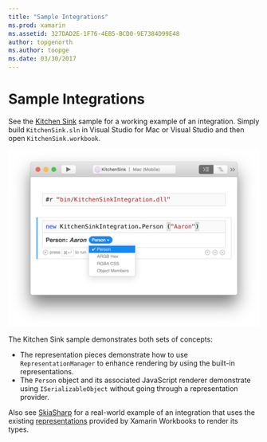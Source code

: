 ```yaml
---
title: "Sample Integrations"
ms.prod: xamarin
ms.assetid: 327DAD2E-1F76-4EB5-BCD0-9E7384D99E48
author: topgenorth
ms.author: toopge
ms.date: 03/30/2017
---
```

# Sample Integrations

See the [Kitchen Sink][KitchenSink] sample for a working example of an
integration. Simply build `KitchenSink.sln` in Visual Studio for Mac or
Visual Studio and then open `KitchenSink.workbook`.

[![Kitchen Sink Integration Screenshot](samples-images/kitchensinkintegrationscreenshot.png)](samples-images/kitchensinkintegrationscreenshot.png#lightbox)

The Kitchen Sink sample demonstrates both sets of concepts:

* The representation pieces demonstrate how to use `RepresentationManager` to
  enhance rendering by using the built-in representations.
* The `Person` object and its associated JavaScript renderer demonstrate using
  `ISerializableObject` without going through a representation provider.

Also see [SkiaSharp][skiasharp] for a real-world example of an integration
that uses the existing [representations](~/tools/workbooks/sdk/representations.md) provided by Xamarin Workbooks to render
its types.

[KitchenSink]: https://github.com/xamarin/Workbooks/tree/master/SDK/Samples/KitchenSink
[skiasharp]: https://github.com/mono/SkiaSharp/tree/master/source/SkiaSharp.Workbooks
